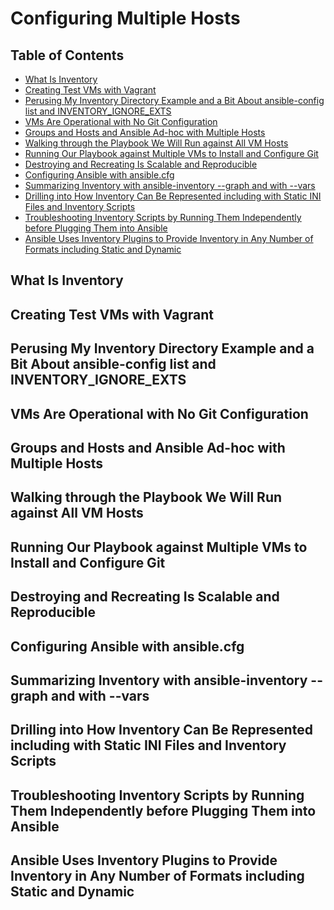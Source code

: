 # Configuring Multiple Hosts

## Table of Contents

<!-- START doctoc generated TOC please keep comment here to allow auto update -->
<!-- DON'T EDIT THIS SECTION, INSTEAD RE-RUN doctoc TO UPDATE -->

- [What Is Inventory](#what-is-inventory)
- [Creating Test VMs with Vagrant](#creating-test-vms-with-vagrant)
- [Perusing My Inventory Directory Example and a Bit About ansible-config list and INVENTORY_IGNORE_EXTS](#perusing-my-inventory-directory-example-and-a-bit-about-ansible-config-list-and-inventory_ignore_exts)
- [VMs Are Operational with No Git Configuration](#vms-are-operational-with-no-git-configuration)
- [Groups and Hosts and Ansible Ad-hoc with Multiple Hosts](#groups-and-hosts-and-ansible-ad-hoc-with-multiple-hosts)
- [Walking through the Playbook We Will Run against All VM Hosts](#walking-through-the-playbook-we-will-run-against-all-vm-hosts)
- [Running Our Playbook against Multiple VMs to Install and Configure Git](#running-our-playbook-against-multiple-vms-to-install-and-configure-git)
- [Destroying and Recreating Is Scalable and Reproducible](#destroying-and-recreating-is-scalable-and-reproducible)
- [Configuring Ansible with ansible.cfg](#configuring-ansible-with-ansiblecfg)
- [Summarizing Inventory with ansible-inventory --graph and with --vars](#summarizing-inventory-with-ansible-inventory---graph-and-with---vars)
- [Drilling into How Inventory Can Be Represented including with Static INI Files and Inventory Scripts](#drilling-into-how-inventory-can-be-represented-including-with-static-ini-files-and-inventory-scripts)
- [Troubleshooting Inventory Scripts by Running Them Independently before Plugging Them into Ansible](#troubleshooting-inventory-scripts-by-running-them-independently-before-plugging-them-into-ansible)
- [Ansible Uses Inventory Plugins to Provide Inventory in Any Number of Formats including Static and Dynamic](#ansible-uses-inventory-plugins-to-provide-inventory-in-any-number-of-formats-including-static-and-dynamic)

<!-- END doctoc generated TOC please keep comment here to allow auto update -->

## What Is Inventory

## Creating Test VMs with Vagrant

## Perusing My Inventory Directory Example and a Bit About ansible-config list and INVENTORY_IGNORE_EXTS

## VMs Are Operational with No Git Configuration

## Groups and Hosts and Ansible Ad-hoc with Multiple Hosts

## Walking through the Playbook We Will Run against All VM Hosts

## Running Our Playbook against Multiple VMs to Install and Configure Git

## Destroying and Recreating Is Scalable and Reproducible

## Configuring Ansible with ansible.cfg

## Summarizing Inventory with ansible-inventory --graph and with --vars

## Drilling into How Inventory Can Be Represented including with Static INI Files and Inventory Scripts

## Troubleshooting Inventory Scripts by Running Them Independently before Plugging Them into Ansible

## Ansible Uses Inventory Plugins to Provide Inventory in Any Number of Formats including Static and Dynamic
